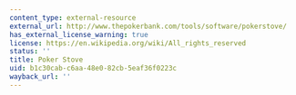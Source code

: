 ```yaml
---
content_type: external-resource
external_url: http://www.thepokerbank.com/tools/software/pokerstove/
has_external_license_warning: true
license: https://en.wikipedia.org/wiki/All_rights_reserved
status: ''
title: Poker Stove
uid: b1c30cab-c6aa-48e0-82cb-5eaf36f0223c
wayback_url: ''
---
```

